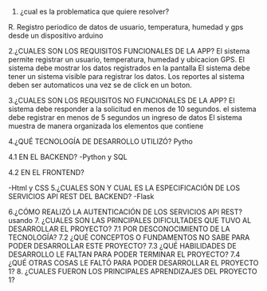 1. ¿cual es la problematica que quiere resolver?

R. Registro periodico de datos de usuario, temperatura, humedad y gps desde un dispositivo arduino

2.¿CUALES SON LOS REQUISITOS FUNCIONALES DE LA APP?
El sistema permite registrar un usuario, temperatura, humedad y ubicacion GPS.
El sistema debe mostrar los datos registrados en la pantalla
El sistema debe tener un sistema visible para registrar los datos.
Los reportes al sistema deben ser automaticos una vez se de click en un boton.

3.¿CUALES SON LOS REQUISITOS NO FUNCIONALES DE LA APP?
El sistema debe responder a la solicitud en menos de 10 segundos.
el sistema debe registrar en menos de 5 segundos un ingreso de datos
El sistema muestra de manera organizada los elementos que contiene

4.¿QUÉ TECNOLOGÍA DE DESARROLLO UTILIZÓ?
Pytho

4.1 EN EL BACKEND?
-Python y SQL

4.2 EN EL FRONTEND?

-Html y CSS
5.¿CUALES SON Y CUAL ES LA ESPECIFICACIÓN DE LOS SERVICIOS API REST DEL BACKEND?
-Flask

6.¿CÓMO REALIZÓ LA AUTENTICACIÓN DE LOS SERVICIOS API REST?
usando 
7. ¿CUALES SON LAS PRINCIPALES DIFICULTADES QUE TUVO AL DESARROLLAR EL PROYECTO?
7.1 POR DESCONOCIMIENTO DE LA TECNOLOGÍA?
7.2 ¿QUÉ CONCEPTOS O FUNDAMENTOS NO SABE PARA PODER DESARROLLAR ESTE PROYECTO?
7.3 ¿QUÉ HABILIDADES DE DESARROLLO LE FALTAN PARA PODER TERMINAR EL PROYECTO?
7.4 ¿QUÉ OTRAS COSAS LE FALTÓ PARA PODER DESARROLLAR EL PROYECTO 1?
8. ¿CUALES FUERON LOS PRINCIPALES APRENDIZAJES DEL PROYECTO 1?